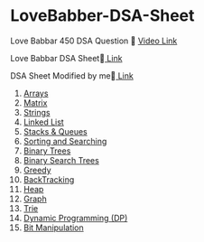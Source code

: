 # LoveBabber-DSA-Sheet
Love Babbar 450 DSA Question 🚀
<a href="https://www.youtube.com/channel/UCQHLxxBFrbfdrk1jF0moTpw">Video Link</a> 

<p>Love Babbar DSA Sheet📝<a href="https://drive.google.com/file/d/1FMdN_OCfOI0iAeDlqswCiC2DZzD4nPsb/view" target="_blank"> Link</a></p>
<p>DSA Sheet Modified by me📝<a href="https://docs.google.com/spreadsheets/d/1o4jv9S8QjbaLL4JVl-TgLOQ76FnDoH6D/edit?usp=sharing&ouid=108252584087610366836&rtpof=true&sd=true" target="_blank"> Link</a></p>
<ol type='1'>
  <li><a href="https://github.com/mkpatel-247/LoveBabber-DSA-Sheet/tree/main/Array">Arrays</a></li>
  <li><a href="https://github.com/mkpatel-247/LoveBabber-DSA-Sheet/tree/main/Matrix">Matrix</a></li>
  <li><a href="https://github.com/mkpatel-247/LoveBabber-DSA-Sheet/tree/main/Strings">Strings</a></li>
  <li><a href="https://github.com/mkpatel-247/LoveBabber-DSA-Sheet/tree/main/Linked%20List">Linked List</a></li>
  <li><a href="#">Stacks & Queues</a></li>
  <li><a href="https://github.com/mkpatel-247/LoveBabber-DSA-Sheet/tree/main/Searching%20%26%20Sorting">Sorting and Searching</a></li>
  <li><a href="#">Binary Trees</a></li>
  <li><a href="#">Binary Search Trees</a></li>
  <li><a href="#">Greedy</a></li>
  <li><a href="#">BackTracking</a></li>  
  <li><a href="#">Heap</a></li>
  <li><a href="#">Graph</a></li>
  <li><a href="#">Trie</a></li>
  <li><a href="#">Dynamic Programming (DP)</a></li>
  <li><a href="#">Bit Manipulation</a></li>
</ol>
